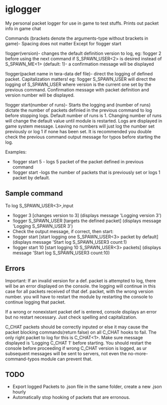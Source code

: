 # iglogger
My personal packet logger for use in game to test stuffs. Prints out packet info in game chat

Commands (brackets denote the arguments-type without brackets in game)- Spacing does not matter Except for !logger start

!logger(version)- changes the default definition version to log, eg: !logger 2 before using the next command if S_SPAWN_USER<2> is desired instead of S_SPAWN_ME<1> (default: 1)- a confirmation message will be displayed

!logger(packet name in tera-data def file)- direct the logging of defined packet. Capitalization matters! eg: !logger S_SPAWN_USER will direct the logging of S_SPAWN_USER<version> where version is the current one set by the previous command. Confirmation message with packet definition and version number will be displayed.

!logger start(number of runs)- Starts the logging and (number of runs) dictate the number of packets definied in the previous command to log before stopping logs. Default number of runs is 1. Changing number of runs will change the default value until module is restarted. Logs are displayed in game system message. Leaving no numbers will just log the number set previously or log 1 if none has been set.
It is recommended you double check the previous command output message for typos before starting the log.

Examples: 
- !logger start 5 - logs 5 packet of the packet defined in previous command
- !logger start -logs the number of packets that is previously set or logs 1 packet by default.
    
## Sample command 
To log S_SPAWN_USER<3>,input
- !logger 3 [changes version to 3] (displays message 'Logging version 3')
- !logger S_SPAWN_USER [targets the defined packet] (displays message 'Logging S_SPAWN_USER 3')
- Check the output message, if correct, then start:
- !logger start [start logging one S_SPAWN_USER<3> packet by default] (displays message 'Start log S_SPAWN_USER3 count:1)
- !logger start 10 [start logging 10 S_SPAWN_USER<3> packets] (displays message 'Start log S_SPAWN_USER3 count:10)

## Errors
Important: If an invalid version for a def. packet is attempted to log, there will be an error displayed on the console. the logging will continue in this case for all packets received of that def. packet, with the wrong version number. you will have to restart the module by restarting the console to continue logging that packet.

If a wrong or nonexistant packet def is entered, console displays an error but no restart necessary. Just check spelling and capitalization.

C_CHAT packets should be correctly inputed or else it may cause the packet blocking commands(return false) on all C_CHAT hooks to fail. The only right packet to log for this is C_CHAT<1>. Make sure message displayed is 'Logging C_CHAT 1' before starting. You should restart the console before proceeding if wrong C_CHAT version is logged, as ur subsequent messages will be sent to servers, not even the no-more-command-typos module can prevent that.

## TODO
- Export logged Packets to .json file in the same folder, create a new .json hourly
- Automatically stop hooking of packets that are erronous. 
